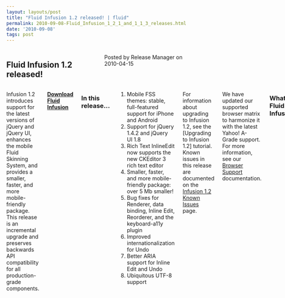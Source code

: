 ```yaml
---
layout: layouts/post
title: "Fluid Infusion 1.2 released! | fluid"
permalink: 2010-09-08-Fluid_Infusion_1_2_1_and_1_1_3_releases.html
date: '2010-09-08'
tags: post
---
```

<section class="row">
                <div class="medium-6 columns">
                    <h2 class="fluid-web-emphasized-text">Fluid Infusion 1.2 released!</h2>
                    <p class="fluid-web-news-post-meta">
                        Posted by Release Manager on 2010-04-15
                    </p>
                </div>
                <div class="medium-6 columns">
                    <p>Infusion 1.2 introduces support for the latest versions of jQuery and jQuery UI, enhances the mobile Fluid Skinning System, and provides a smaller, faster, and more mobile-friendly package. This release is an incremental upgrade and preserves backwards API compatibility for all production-grade components.</p>
<p><strong> <a href="https://github.com/fluid-project/infusion">Download Fluid Infusion</a> </strong></p>
<h3>In this release...</h3>
<ol>
    <li>Mobile FSS themes: stable, full-featured support for iPhone and Android</li>
    <li>Support for jQuery 1.4.2 and jQuery UI 1.8</li>
    <li>Rich Text InlineEdit now supports the new CKEditor 3 rich text editor</li>
    <li>Smaller, faster, and more mobile-friendly package: over 5 Mb smaller!</li>
    <li>Bug fixes for Renderer, data binding, Inline Edit, Reorderer, and the keyboard-a11y plugin</li>
    <li> Improved internationalization for Undo</li>
    <li>Better ARIA support for Inline Edit and Undo</li>
    <li>Ubiquitous UTF-8 support</li>
 </ol>

<p>For information about upgrading to Infusion 1.2, see the [Upgrading to Infusion 1.2] tutorial. Known issues in this release are documented on the <a href="http://issues.fluidproject.org/secure/IssueNavigator.jspa?mode=hide&requestId=10317">Infusion 1.2 Known Issues</a> page.</p>
<p>We have updated our supported browser matrix to harmonize it with the latest Yahoo! A-Grade support. For more information, see our <a href="http://wiki.fluidproject.org/display/fluid/Browser+Support">Browser Support</a> documentation.</p>
<h3>What is Fluid Infusion?</h3>

<p>Fluid Infusion is an application framework for building usable and accessible user interfaces with JavaScript. Built on top of jQuery, Infusion takes a different approach to client-side development. At heart, Infusion is an open architecture designed to put you back in control of your application’s user experience. It includes a growing collection of UI components—reusable interactions that go deeper than most widgets. Created by a community of developers and interaction designers, Infusion components are built from the ground up with accessibility in mind. All of our designs can be used with assistive technologies, are fully controllable with the keyboard, and can be transformed to suit your users’ personal needs.</p>
<p>Fluid Infusion includes a collection of our UI components, tutorials to help you get started, solid APIs to help you dive in, and the community to lend a hand.</p>
                </div>
            </section>
